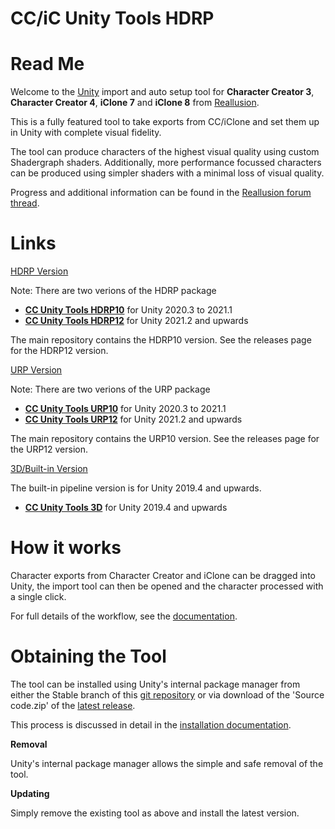 # CC/iC Unity Tools HDRP

Read Me
=======

Welcome to the [Unity](https://www.unity.com/) import and auto setup tool for **Character Creator 3**, **Character Creator 4**, **iClone 7** and **iClone 8** from [Reallusion](https://www.reallusion.com/).

This is a fully featured tool to take exports from CC/iClone and set them up in Unity with complete visual fidelity.

The tool can produce characters of the highest visual quality using custom Shadergraph shaders.
Additionally, more performance focussed characters can be produced using simpler shaders with a minimal loss of visual quality.

Progress and additional information can be found in the [Reallusion forum thread](https://forum.reallusion.com/488356/Unity-Auto-Setup).

Links
=====
[HDRP Version](https://github.com/soupday/cc_unity_tools_HDRP)

Note: There are two verions of the HDRP package
- [**CC Unity Tools HDRP10**](https://github.com/soupday/cc_unity_tools_HDRP/releases/tag/1.6.0.HDRP10) for Unity 2020.3 to 2021.1
- [**CC Unity Tools HDRP12**](https://github.com/soupday/cc_unity_tools_HDRP/releases/tag/1.6.0.HDRP12) for Unity 2021.2 and upwards

The main repository contains the HDRP10 version. See the releases page for the HDRP12 version.

[URP Version](https://github.com/soupday/cc_unity_tools_URP)

Note: There are two verions of the URP package
- [**CC Unity Tools URP10**](https://github.com/soupday/cc_unity_tools_URP/releases/tag/1.6.0.URP10) for Unity 2020.3 to 2021.1
- [**CC Unity Tools URP12**](https://github.com/soupday/cc_unity_tools_URP/releases/tag/1.6.0.URP12) for Unity 2021.2 and upwards

The main repository contains the URP10 version. See the releases page for the URP12 version.

[3D/Built-in Version](https://github.com/soupday/cc_unity_tools_3D)

The built-in pipeline version is for Unity 2019.4 and upwards.
- [**CC Unity Tools 3D**](https://github.com/soupday/cc_unity_tools_3D/releases/tag/1.6.0) for Unity 2019.4 and upwards

How it works
============

Character exports from Character Creator and iClone can be dragged into Unity, the import tool can then be opened and the character processed with a single click.

For full details of the workflow, see the [documentation](https://soupday.github.io/cc_unity_tools/).


Obtaining the Tool
==================

The tool can be installed using Unity's internal package manager from either the Stable branch of this [git repository](https://github.com/soupday/cc_unity_tools_HDRP) or via download of the 'Source code.zip' of the [latest release](https://github.com/soupday/cc_unity_tools_HDRP/releases).

This process is discussed in detail in the [installation documentation](https://soupday.github.io/cc_unity_tools/installation.html).

**Removal**

Unity's internal package manager allows the simple and safe removal of the tool.


**Updating**

Simply remove the existing tool as above and install the latest version.
